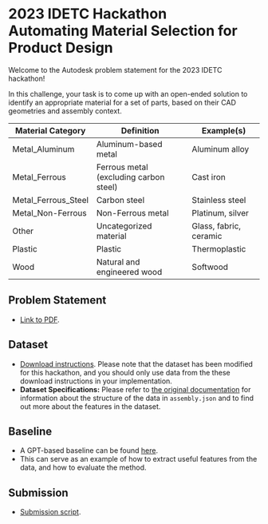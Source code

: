 # 2023 IDETC Hackathon <br /> Automating Material Selection for Product Design   
Welcome to the Autodesk problem statement for the 2023 IDETC hackathon!

In this challenge, your task is to come up with an open-ended solution to identify an appropriate material for a set of parts, based on their CAD geometries and assembly context. 

| **Material   Category** 	| **Definition**                           	| **Example(s)**         	|
|-------------------------	|------------------------------------------	|------------------------	|
| Metal_Aluminum          	| Aluminum-based metal                     	| Aluminum alloy         	|
| Metal_Ferrous           	| Ferrous metal (excluding carbon   steel) 	| Cast iron              	|
| Metal_Ferrous_Steel     	| Carbon steel                             	| Stainless steel        	|
| Metal_Non-Ferrous       	| Non-Ferrous metal                        	| Platinum, silver       	|
| Other                   	| Uncategorized material                   	| Glass, fabric, ceramic 	|
| Plastic                 	| Plastic                                  	| Thermoplastic          	|
| Wood                    	| Natural and engineered wood              	| Softwood               	|

## Problem Statement
- [Link to PDF]().


## Dataset
- [Download instructions](). Please note that the dataset has been modified for this hackathon, and you should only use data from the these download instructions in your implementation.
- **Dataset Specifications:** Please refer to [the original documentation](https://github.com/AutodeskAILab/Fusion360GalleryDataset/blob/master/docs/assembly.md) for information about the structure of the data in `assembly.json` and to find out more about the features in the dataset.

## Baseline 
- A GPT-based baseline can be found [here](url).
- This can serve as an example of how to extract useful features from the data, and how to evaluate the method.

## Submission
- [Submission script]().
